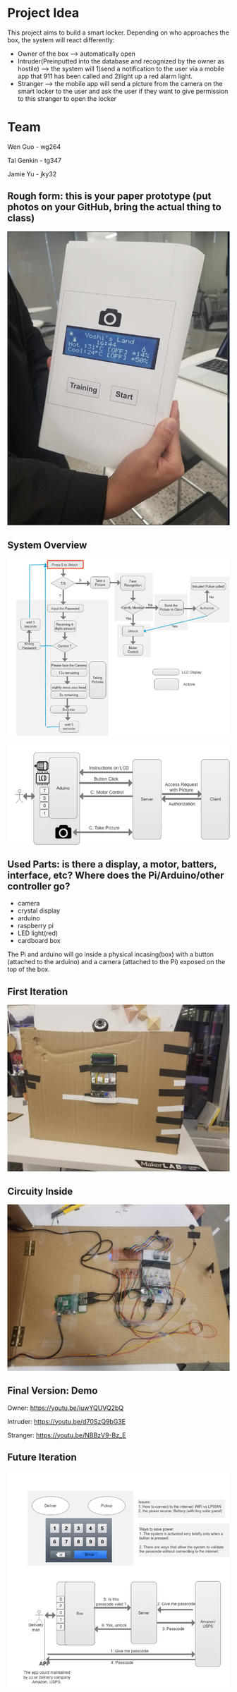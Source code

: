 # Project Idea

This project aims to build a smart locker. Depending on who approaches the box, the system will react differently:
- Owner of the box --> automatically open
- Intruder(Preinputted into the database and recognized by the owner as hostile) --> the system will 1)send a notification to the user via a mobile app that 911 has been called and 2)light up a red alarm light. 
- Stranger --> the mobile app will send a picture from the camera on the smart locker to the user and ask the user if they want to give permission to this stranger to open the locker

# Team

Wen Guo - wg264

Tal Genkin - tg347

Jamie Yu - jky32 

## Rough form: this is your paper prototype (put photos on your GitHub, bring the actual thing to class)

![pic](https://github.com/jamiekimyu/interactive_faces/blob/master/random/paper-prototype.png)

## System Overview 

![pic](https://github.com/jamiekimyu/interactive_faces/blob/master/random/logic.png)

![pic](https://github.com/jamiekimyu/interactive_faces/blob/master/random/system_overview.png)
 
## Used Parts: is there a display, a motor, batters, interface, etc? Where does the Pi/Arduino/other controller go?

* camera
* crystal display
* arduino
* raspberry pi
* LED light(red)
* cardboard box

The Pi and arduino will go inside a physical incasing(box) with a button (attached to the arduino) and a camera (attached to the Pi) exposed on the top of the box.

## First Iteration

![pic](https://github.com/jamiekimyu/interactive_faces/blob/master/random/20181130_195846.jpg)

## Circuity Inside

![pic](https://github.com/jamiekimyu/interactive_faces/blob/master/random/20181201_202959.jpg)

## Final Version: Demo
Owner: https://youtu.be/iuwYQUVQ2bQ

Intruder: https://youtu.be/d70SzQ9bG3E

Stranger: https://youtu.be/NBBzV9-Bz_E

## Future Iteration  

![pic](https://github.com/jamiekimyu/interactive_faces/blob/master/random/future_plan.png)
